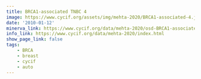 ```yaml
---
title: BRCA1-associated TNBC 4
image: https://www.cycif.org/assets/img/mehta-2020/BRCA1-associated-4.jpg
date: '2010-01-12'
minerva_link: https://www.cycif.org/data/mehta-2020/osd-BRCA1-associated-4.html
info_link: https://www.cycif.org/data/mehta-2020/index.html
show_page_link: false
tags: 
    - BRCA
    - breast
    - cycif
    - auto
---
```

